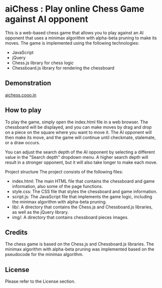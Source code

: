 # aiChess : Play online Chess Game against AI opponent  
This is a web-based chess game that allows you to play against an AI opponent that uses a minimax algorithm with alpha-beta pruning to make its moves. The game is implemented using the following technologies:  
- JavaScript
- jQuery
- Chess.js library for chess logic
- Chessboard.js library for rendering the chessboard  

## Demonstration
[aichess.cooo.in](https://aichess.cooo.in/)

## How to play
To play the game, simply open the index.html file in a web browser. The chessboard will be displayed, and you can make moves by drag and drop on a piece on the square where you want to move it. The AI opponent will then make its move, and the game will continue until checkmate, stalemate, or a draw occurs.

You can adjust the search depth of the AI opponent by selecting a different value in the "Search depth" dropdown menu. A higher search depth will result in a stronger opponent, but it will also take longer to make each move.

Project structure
The project consists of the following files:

- index.html: The main HTML file that contains the chessboard and game information, also some of the page functions.
- style.css: The CSS file that styles the chessboard and game information.
- script.js: The JavaScript file that implements the game logic, including the minimax algorithm with alpha-beta pruning.
- lib/: A directory that contains the Chess.js and Chessboard.js libraries, as well as the jQuery library.
- img/: A directory that contains chessboard pieces images. 

## Credits
The chess game is based on the Chess.js and Chessboard.js libraries. The minimax algorithm with alpha-beta pruning was implemented based on the pseudocode for the minimax algorithm.

## License
Please refer to the License section.
